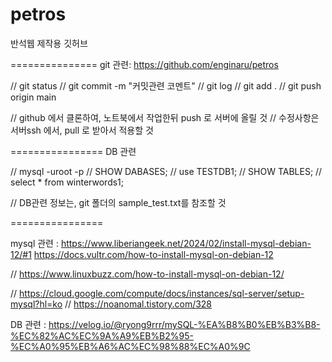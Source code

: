 # petros
반석웹 제작용 깃허브

===============
git 관련: https://github.com/enginaru/petros

// git status 
// git commit -m "커밋관련 코멘트" 
// git log 
// git add . 
// git push origin main 

// github 에서 클론하여, 노트북에서 작업한뒤 push 로 서버에 올릴 것
// 수정사항은 서버ssh 에서, pull 로 받아서 적용할 것


================
DB 관련

// mysql -uroot -p
// SHOW DABASES;
// use TESTDB1;
// SHOW TABLES;
// select * from winterwords1;

// DB관련 정보는, git 폴더의 sample_test.txt를 참조할 것

================

mysql 관련 : 
https://www.liberiangeek.net/2024/02/install-mysql-debian-12/#1
https://docs.vultr.com/how-to-install-mysql-on-debian-12

// https://www.linuxbuzz.com/how-to-install-mysql-on-debian-12/

// https://cloud.google.com/compute/docs/instances/sql-server/setup-mysql?hl=ko
// https://noanomal.tistory.com/328


DB 관련 :
https://velog.io/@ryong9rrr/mySQL-%EA%B8%B0%EB%B3%B8-%EC%82%AC%EC%9A%A9%EB%B2%95-%EC%A0%95%EB%A6%AC%EC%98%88%EC%A0%9C

